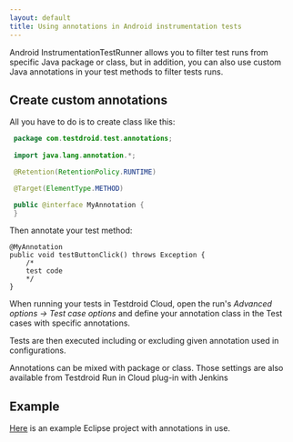 ```yaml
---
layout: default
title: Using annotations in Android instrumentation tests
---
```


Android InstrumentationTestRunner allows you to filter test runs from
specific Java package or class, but in addition, you can also use
custom Java annotations in your test methods to filter tests runs.

## Create custom annotations 

All you have to do is to create class like this:


```java
 package com.testdroid.test.annotations;
 
 import java.lang.annotation.*;  

 @Retention(RetentionPolicy.RUNTIME)  

 @Target(ElementType.METHOD)  

 public @interface MyAnnotation {  
 }
```

Then annotate your test method:

```
@MyAnnotation
public void testButtonClick() throws Exception {
    /*
    test code
    */
} 
```

When running your tests in Testdroid Cloud, open the run's *Advanced
options -> Test case options* and define your annotation class in the
Test cases with specific annotations.


Tests are then executed including or excluding given annotation used
in configurations.

Annotations can be mixed with package or class. Those settings are
also available from Testdroid Run in Cloud plug-in with Jenkins

## Example

[Here]({{site.baseurl}}/assets/testdroid-cloud-integration/annotations.zip) is an example Eclipse project with annotations in use.

